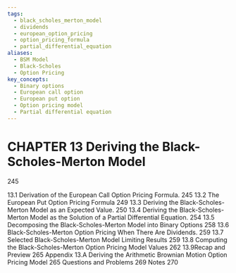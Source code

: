 ```yaml
---
tags:
  - black_scholes_merton_model
  - dividends
  - european_option_pricing
  - option_pricing_formula
  - partial_differential_equation
aliases:
  - BSM Model
  - Black-Scholes
  - Option Pricing
key_concepts:
  - Binary options
  - European call option
  - European put option
  - Option pricing model
  - Partial differential equation
---
```


# CHAPTER 13 Deriving the Black-Scholes-Merton Model

245

13.1 Derivation of the European Call Option Pricing Formula. 245
13.2 The European Put Option Pricing Formula 249
13.3 Deriving the Black-Scholes-Merton Model as an Expected Value. 250
13.4 Deriving the Black-Scholes-Merton Model as the Solution of a
Partial Differential Equation. 254
13.5 Decomposing the Black-Scholes-Merton Model into Binary Options 258
13.6 Black-Scholes-Merton Option Pricing When There Are Dividends. 259
13.7 Selected Black-Scholes-Merton Model Limiting Results 259
13.8 Computing the Black-Scholes-Merton Option Pricing Model Values 262
13.9Recap and Preview 265
Appendix 13.A Deriving the Arithmetic Brownian Motion Option
Pricing Model 265
Questions and Problems 269
Notes 270
